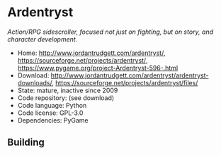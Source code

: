 # Ardentryst

_Action/RPG sidescroller, focused not just on fighting, but on story, and character development._

- Home: http://www.jordantrudgett.com/ardentryst/, https://sourceforge.net/projects/ardentryst/, https://www.pygame.org/project-Ardentryst-596-.html
- Download: http://www.jordantrudgett.com/ardentryst/ardentryst-downloads/, https://sourceforge.net/projects/ardentryst/files/
- State: mature, inactive since 2009
- Code repository: (see download)
- Code language: Python
- Code license: GPL-3.0
- Dependencies: PyGame

## Building

